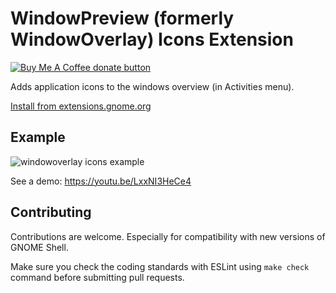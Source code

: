 # WindowPreview (formerly WindowOverlay) Icons Extension 
<a href="https://www.buymeacoffee.com/sustmi" target="_blank" title="Donate to this project using Buy Me A Coffee"><img src="https://img.shields.io/badge/buy%20me%20a%20coffee-donate-orange.svg" alt="Buy Me A Coffee donate button" /></a>

Adds application icons to the windows overview (in Activities menu).

[Install from extensions.gnome.org](https://extensions.gnome.org/extension/302/windowoverlay-icons/)

## Example
![windowoverlay icons example](https://user-images.githubusercontent.com/925062/28873575-9378636a-778e-11e7-90a1-8e2f3a4d7f43.png)

See a demo: https://youtu.be/LxxNI3HeCe4

## Contributing
Contributions are welcome. Especially for compatibility with new versions of GNOME Shell.

Make sure you check the coding standards with ESLint using `make check` command before submitting pull requests.

